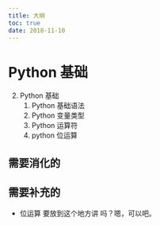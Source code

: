 ```yaml
---
title: 大纲
toc: true
date: 2018-11-10
---
```

# Python 基础



2. Python 基础
   1. Python 基础语法
   2. Python 变量类型
   3. Python 运算符
   4. python 位运算

## 需要消化的



## 需要补充的

- 位运算 要放到这个地方讲 吗？嗯，可以吧。
